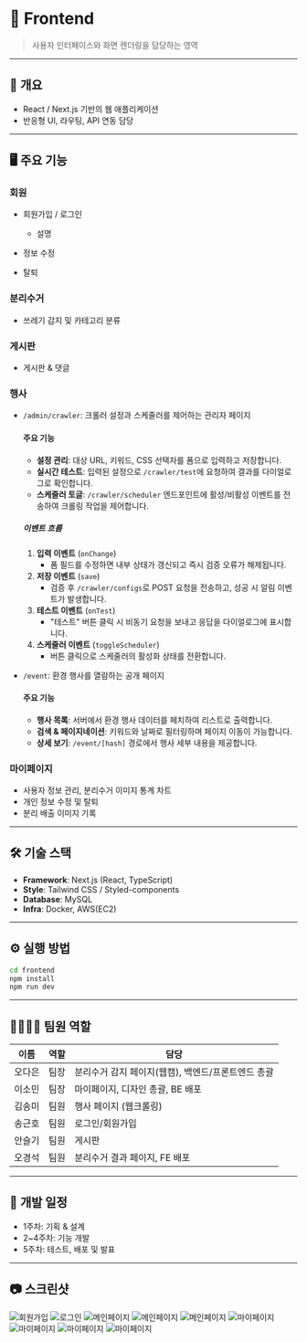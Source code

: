 # 🎨 Frontend

> 사용자 인터페이스와 화면 렌더링을 담당하는 영역

---

## 📌 개요

- React / Next.js 기반의 웹 애플리케이션
- 반응형 UI, 라우팅, API 연동 담당

---

## 🖥️ 주요 기능

### 회원

- 회원가입 / 로그인

  - 설명

- 정보 수정
- 탈퇴

### 분리수거

- 쓰레기 감지 및 카테고리 분류

### 게시판

- 게시판 & 댓글

### 행사
- `/admin/crawler`: 크롤러 설정과 스케줄러를 제어하는 관리자 페이지
  #### 주요 기능
   - **설정 관리**: 대상 URL, 키워드, CSS 선택자를 폼으로 입력하고 저장합니다.
   - **실시간 테스트**: 입력된 설정으로 `/crawler/test`에 요청하여 결과를 다이얼로그로 확인합니다.
   - **스케줄러 토글**: `/crawler/scheduler` 엔드포인트에 활성/비활성 이벤트를 전송하여 크롤링 작업을 제어합니다.

   ##### 이벤트 흐름
   1. **입력 이벤트** (`onChange`)
      - 폼 필드를 수정하면 내부 상태가 갱신되고 즉시 검증 오류가 해제됩니다.
   2. **저장 이벤트** (`save`)
      - 검증 후 `/crawler/configs`로 POST 요청을 전송하고, 성공 시 알림 이벤트가 발생합니다.
   3. **테스트 이벤트** (`onTest`)
      - "테스트" 버튼 클릭 시 비동기 요청을 보내고 응답을 다이얼로그에 표시합니다.
   4. **스케줄러 이벤트** (`toggleScheduler`)
      - 버튼 클릭으로 스케줄러의 활성화 상태를 전환합니다.
        
- `/event`: 환경 행사를 열람하는 공개 페이지
  #### 주요 기능
   - **행사 목록**: 서버에서 환경 행사 데이터를 페치하여 리스트로 출력합니다.
   - **검색 & 페이지네이션**: 키워드와 날짜로 필터링하며 페이지 이동이 가능합니다.
   - **상세 보기**: `/event/[hash]` 경로에서 행사 세부 내용을 제공합니다.



### 마이페이지

- 사용자 정보 관리, 분리수거 이미지 통계 차트
- 개인 정보 수정 및 탈퇴
- 분리 배출 이미지 기록

---

## 🛠️ 기술 스택

- **Framework**: Next.js (React, TypeScript)
- **Style**: Tailwind CSS / Styled-components
- **Database**: MySQL
- **Infra**: Docker, AWS(EC2)

---

## ⚙️ 실행 방법

```bash
cd frontend
npm install
npm run dev
```

---

## 👨‍👩‍👧‍👦 팀원 역할

| 이름   | 역할 | 담당                                               |
| ------ | ---- | -------------------------------------------------- |
| 오다은 | 팀장 | 분리수거 감지 페이지(웹캠), 백엔드/프론트엔드 총괄 |
| 이소민 | 팀장 | 마이페이지, 디자인 총괄, BE 배포                   |
| 김송미 | 팀원 | 행사 페이지 (웹크롤링)                             |
| 송근호 | 팀원 | 로그인/회원가입                                    |
| 안슬기 | 팀원 | 게시판                                             |
| 오경석 | 팀원 | 분리수거 결과 페이지, FE 배포                      |

---

## 📅 개발 일정

- 1주차: 기획 & 설계
- 2~4주차: 기능 개발
- 5주차: 테스트, 배포 및 발표

---

## 📷 스크린샷
![회원가입](/images/joinPage.png)
![로그인](/images/loginPage.png)
![메인페이지](/images/mainModal.png)
![메인페이지](/images/mainPage1.png)
![메인페이지](/images/mainPage2.png)
![마이페이지](/images/myPageHome1.png)
![마이페이지](/images/myPageHome2.png)
![마이페이지](/images/profilePage.png)
![마이페이지](/images/recyclePage.png)